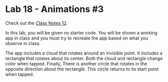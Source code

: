 # Lab 18 - Animations #3

Check out the [Class Notes 12]().

In this lab, you will be given no starter code. You will be shown a working app in class and you must try to recreate the app based on what you observe in class. 

The app includes a cloud that rotates around an invisible point. It includes a rectangle that rotates about its center. Both the cloud and rectangle change color when tapped. Finally, There is another circle that rotates in the opposite direction about the rectangle. This circle returns to its start point when tapped.